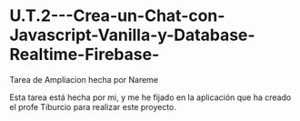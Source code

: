 # U.T.2---Crea-un-Chat-con-Javascript-Vanilla-y-Database-Realtime-Firebase-
Tarea de Ampliacion hecha por Nareme

Esta tarea está hecha por mi, y me he fijado en la aplicación que ha creado el profe Tiburcio para realizar este proyecto.

